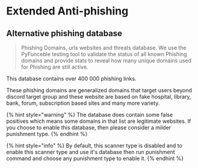 # Extended Anti-phishing

## Alternative phishing database

> Phishing Domains, urls websites and threats database. We use the PyFunceble testing tool to validate the status of all known Phishing domains and provide stats to reveal how many unique domains used for Phishing are still active.

This database contains over 400 000 phishing links.

These phishing domains are generalized domains that target users beyond discord target group and these website are based on fake hospital, library, bank, forum, subscription based sites and many more variety.&#x20;

{% hint style="warning" %}
The database does contain some false positives which means some domains in that list are legitimate websites. If you choose to enable this database, then please consider a milder punishment type.
{% endhint %}

{% hint style="info" %}
By default, this scanner type is disabled and to enable this scanner type and use it's database then run punishment command and choose any punishment type to enable it.
{% endhint %}

